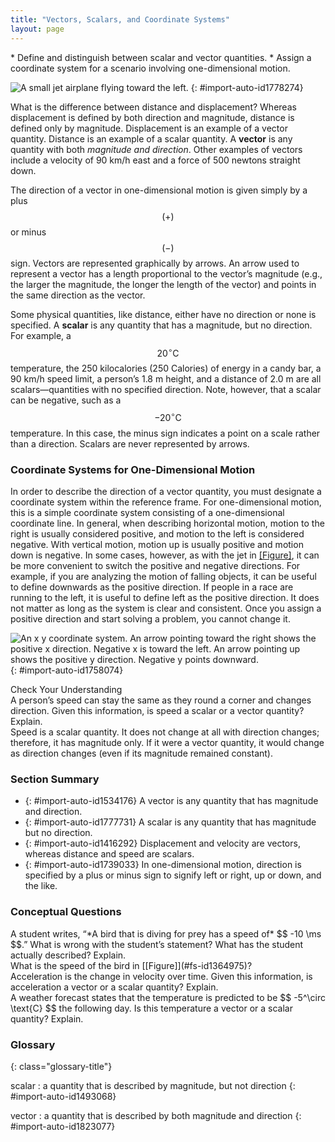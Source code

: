 ```yaml
---
title: "Vectors, Scalars, and Coordinate Systems"
layout: page
---
```



<div class="abstract" markdown="1">
* Define and distinguish between scalar and vector quantities.
* Assign a coordinate system for a scenario involving one-dimensional motion.

</div>

![A small jet airplane flying toward the left.](../resources/Figure_02_02_00.jpg "The motion of this Eclipse Concept jet can be described in terms of the
distance it has traveled (a scalar quantity) or its displacement in a
specific direction (a vector quantity). In order to specify the direction of
motion, its displacement must be described based on a coordinate system. In this case, it may be convenient to choose motion toward the left as positive motion (it is the forward direction for the plane), although in many cases, the \(x\)-coordinate runs from left to right, with motion to the right as positive and motion to the left as negative. (credit: Armchair Aviator, Flickr)")
{: #import-auto-id1778274}

What is the difference between distance and displacement? Whereas displacement
is defined by both direction and magnitude, distance is defined only by
magnitude. Displacement is an example of a vector quantity. Distance
is an example of a scalar quantity. A
**vector** is any quantity with both
*magnitude and direction*. Other examples of vectors include a velocity of 90
km/h east and a force of 500 newtons straight down.

The direction of a vector in one-dimensional motion is given simply by a plus
$$ \left(+\right) $$ or minus $$ \left(-\right) $$ sign. Vectors are represented
graphically by arrows. An arrow used to represent a vector has a length
proportional to the vector’s magnitude (e.g., the larger the magnitude, the
longer the length of the vector) and points in the same direction as the vector.

Some physical quantities, like distance, either have no direction or none is
specified. A **scalar** is any
quantity that has a magnitude, but no direction. For example, a $$ 20^\circ
\text{C} $$ temperature, the 250 kilocalories (250 Calories) of energy in a
candy bar, a 90 km/h speed limit, a person’s 1.8 m height, and a distance of 2.0
m are all scalars—quantities with no specified direction. Note, however, that a
scalar can be negative, such as a $$ -20^\circ \text{C} $$ temperature. In this
case, the minus sign indicates a point on a scale rather than a direction.
Scalars are never represented by arrows.

### Coordinate Systems for One-Dimensional Motion

In order to describe the direction of a vector quantity, you must designate a
coordinate system within the reference frame. For one-dimensional motion, this
is a simple coordinate system consisting of a one-dimensional coordinate line.
In general, when describing horizontal motion, motion to the right is usually
considered positive, and motion to the left is considered negative. With
vertical motion, motion up is usually positive and motion down is negative. In
some cases, however, as with the jet in [[Figure]](#import-auto-id1778274), it
can be more convenient to switch the positive and negative directions. For
example, if you are analyzing the motion of falling objects, it can be useful to
define downwards as the positive direction. If people in a race are running to
the left, it is useful to define left as the positive direction. It does not
matter as long as the system is clear and consistent. Once you assign a positive
direction and start solving a problem, you cannot change it.

![An x y coordinate system. An arrow pointing toward the
right shows the
positive x direction. Negative x is toward the left. An arrow
pointing up
shows the positive y direction.
Negative y points downward.](../resources/Figure_02_02_00b.jpg "
It is usually convenient to consider motion
upward or to the right as positive ( + )and motion downward or to the left as
negative (-).")
{: #import-auto-id1758074}

<div class="exercise" data-element-type="check-understanding" data-label="">
<div class="title">
Check Your Understanding
</div>
<div class="problem" markdown="1">
A person’s speed can stay the same as they round a corner and changes direction.
Given this information, is speed a scalar or a vector quantity? Explain.

</div>
<div class="solution" markdown="1">
Speed is a scalar quantity. It does not change at all with direction changes; therefore, it has magnitude only. If it were a vector quantity, it would change as direction changes (even if its magnitude remained constant).

</div>
</div>

### Section Summary

* {: #import-auto-id1534176} A vector is any quantity that has magnitude and
  direction.
* {: #import-auto-id1777731} A scalar is any quantity that has magnitude but no
  direction.
* {: #import-auto-id1416292} Displacement and velocity are vectors, whereas
  distance and speed are scalars.
* {: #import-auto-id1739033} In one-dimensional motion, direction is specified
  by a plus or minus sign to signify left or right, up or down, and the like.

### Conceptual Questions

<div class="exercise" data-element-type="conceptual-questions">
<div class="problem" markdown="1">
A student writes, “*A bird that is diving for prey has a speed of*
$$ -10  \ms $$.” What is wrong with the student’s statement?
What has the student actually described? Explain.
</div>
</div>

<div class="exercise" data-element-type="conceptual-questions">
<div class="problem" markdown="1">
What is the speed of the bird in [[Figure]](#fs-id1364975)?
</div>
</div>

<div class="exercise" data-element-type="conceptual-questions">
<div class="problem" markdown="1">
Acceleration is the change in velocity over time.
Given this information, is acceleration a vector or a scalar quantity? Explain.
</div>
</div>

<div class="exercise" data-element-type="conceptual-questions">
<div class="problem" markdown="1">
A weather forecast states that the temperature is predicted to be
$$ -5^\circ \text{C} $$ the following day. Is this temperature a
vector or a scalar quantity? Explain.
</div>
</div>

<div class="glossary" markdown="1">

### Glossary
{: class="glossary-title"}

scalar
: a quantity that is described by magnitude, but not direction
{: #import-auto-id1493068}

vector
: a quantity that is described by both magnitude and direction
{: #import-auto-id1823077}

</div>

